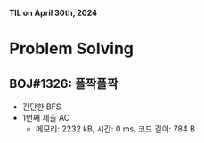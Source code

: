 **TIL on April 30th, 2024**

# Problem Solving
## BOJ#1326: 폴짝폴짝
* 간단한 BFS
* 1번째 제출 AC
    - 메모리: 2232 kB, 시간: 0 ms, 코드 길이: 784 B

